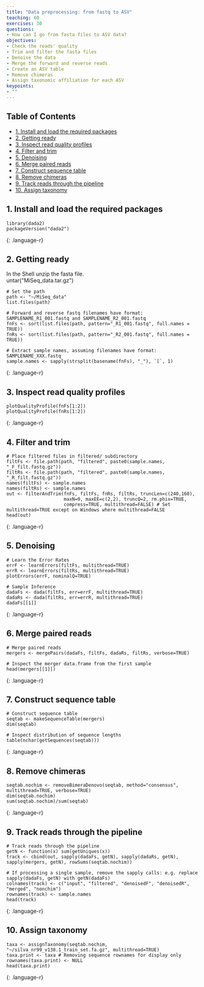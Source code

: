 ```yaml
---
title: "Data preprocessing: from fastq to ASV"
teaching: 60
exercises: 30
questions:
- How can I go from fasta files to ASV data?  
objectives:
- Check the reads' quality  
- Trim and filter the fasta files  
- Denoise the data  
- Merge the forward and reverse reads  
- Create an ASV table  
- Remove chimeras  
- Assign taxonomic affiliation for each ASV  
keypoints:
- ""
---
```


## Table of Contents  
- [1. Install and load the required packages  ](#1-install-and-load-the-required-packages)
- [2. Getting ready  ](#2-getting-ready)
- [3. Inspect read quality profiles  ](#3-inspect-read-quality-profiles)
- [4. Filter and trim  ](#4-filter-and-trim)
- [5. Denoising  ](#5-denoising)
- [6. Merge paired reads  ](#6-merge-paired-reads)
- [7. Construct sequence table  ](#7-construct-sequence-table)
- [8. Remove chimeras  ](#8-remove-chimeras)
- [9. Track reads through the pipeline  ](#9-track-reads-through-the-pipeline)
- [10. Assign taxonomy  ](#10-assign-taxonomy)
  
  
## 1. Install and load the required packages  
  
~~~
library(dada2)
packageVersion("dada2")
~~~
{: .language-r}
  
## 2. Getting ready  
  
In the Shell unzip the fasta file.  
untar("MiSeq_data.tar.gz")  
  
~~~
# Set the path
path <- "~/MiSeq_data"
list.files(path)

# Forward and reverse fastq filenames have format: SAMPLENAME_R1_001.fastq and SAMPLENAME_R2_001.fastq
fnFs <- sort(list.files(path, pattern="_R1_001.fastq", full.names = TRUE))
fnRs <- sort(list.files(path, pattern="_R2_001.fastq", full.names = TRUE))

# Extract sample names, assuming filenames have format: SAMPLENAME_XXX.fastq
sample.names <- sapply(strsplit(basename(fnFs), "_"), `[`, 1)
~~~
{: .language-r}
  
## 3. Inspect read quality profiles  
  
~~~
plotQualityProfile(fnFs[1:2])
plotQualityProfile(fnRs[1:2])
~~~
{: .language-r}
  
## 4. Filter and trim  
  
~~~
# Place filtered files in filtered/ subdirectory
filtFs <- file.path(path, "filtered", paste0(sample.names, "_F_filt.fastq.gz"))
filtRs <- file.path(path, "filtered", paste0(sample.names, "_R_filt.fastq.gz"))
names(filtFs) <- sample.names
names(filtRs) <- sample.names
out <- filterAndTrim(fnFs, filtFs, fnRs, filtRs, truncLen=c(240,160),
                     maxN=0, maxEE=c(2,2), truncQ=2, rm.phix=TRUE,
                     compress=TRUE, multithread=FALSE) # Set multithread=TRUE except on Windows where multithread=FALSE
head(out)
~~~
{: .language-r}
  
## 5. Denoising 
  
~~~
# Learn the Error Rates
errF <- learnErrors(filtFs, multithread=TRUE)
errR <- learnErrors(filtRs, multithread=TRUE)
plotErrors(errF, nominalQ=TRUE)

# Sample Inference
dadaFs <- dada(filtFs, err=errF, multithread=TRUE)
dadaRs <- dada(filtRs, err=errR, multithread=TRUE)
dadaFs[[1]]
~~~
{: .language-r}
  
## 6. Merge paired reads  
  
~~~
# Merge paired reads
mergers <- mergePairs(dadaFs, filtFs, dadaRs, filtRs, verbose=TRUE)

# Inspect the merger data.frame from the first sample
head(mergers[[1]])
~~~
{: .language-r}
  
## 7. Construct sequence table  
  
~~~
# Construct sequence table
seqtab <- makeSequenceTable(mergers)
dim(seqtab)

# Inspect distribution of sequence lengths
table(nchar(getSequences(seqtab)))
~~~
{: .language-r}
  
## 8. Remove chimeras  
  
~~~
seqtab.nochim <- removeBimeraDenovo(seqtab, method="consensus", multithread=TRUE, verbose=TRUE)
dim(seqtab.nochim)
sum(seqtab.nochim)/sum(seqtab)
~~~
{: .language-r}
  
## 9. Track reads through the pipeline  
  
~~~
# Track reads through the pipeline
getN <- function(x) sum(getUniques(x))
track <- cbind(out, sapply(dadaFs, getN), sapply(dadaRs, getN), sapply(mergers, getN), rowSums(seqtab.nochim))

# If processing a single sample, remove the sapply calls: e.g. replace sapply(dadaFs, getN) with getN(dadaFs)
colnames(track) <- c("input", "filtered", "denoisedF", "denoisedR", "merged", "nonchim")
rownames(track) <- sample.names
head(track)
~~~
{: .language-r}
  
## 10. Assign taxonomy  
  
~~~
taxa <- assignTaxonomy(seqtab.nochim, "~/silva_nr99_v138.1_train_set.fa.gz", multithread=TRUE)
taxa.print <- taxa # Removing sequence rownames for display only
rownames(taxa.print) <- NULL
head(taxa.print)
~~~
{: .language-r}
  
  
